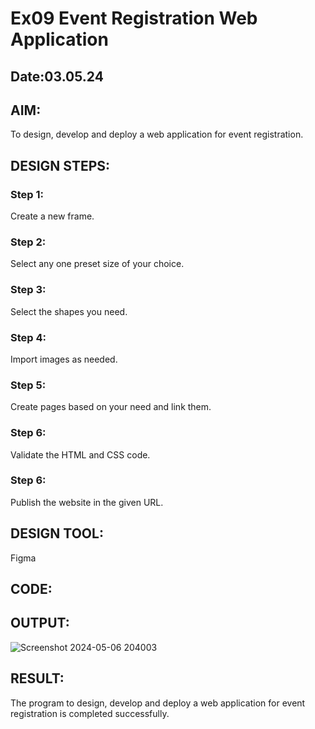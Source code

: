 # Ex09 Event Registration Web Application
## Date:03.05.24

## AIM:
To design, develop and deploy a web application for event registration.

## DESIGN STEPS:

### Step 1:
Create a new frame.

### Step 2:
Select any one preset size of your choice.

### Step 3:
Select the shapes you need.

### Step 4:
Import images as needed.

### Step 5:
Create pages based on your need and link them.

### Step 6:

Validate the HTML and CSS code.

### Step 6:

Publish the website in the given URL.

## DESIGN TOOL:
Figma

## CODE:


## OUTPUT:

![Screenshot 2024-05-06 204003](https://github.com/akshai07/Figma/assets/152007451/266329bb-b2ce-42df-a35b-9b0adab693b0)


## RESULT:
The program to design, develop and deploy a web application for event registration is completed successfully.
